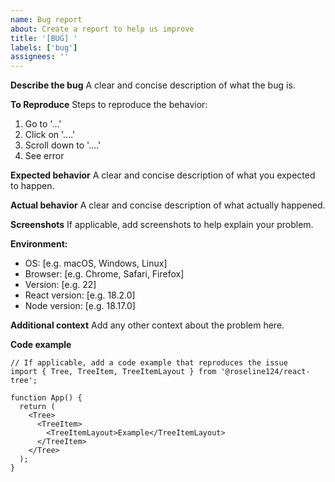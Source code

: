```yaml
---
name: Bug report
about: Create a report to help us improve
title: '[BUG] '
labels: ['bug']
assignees: ''
---
```


**Describe the bug**
A clear and concise description of what the bug is.

**To Reproduce**
Steps to reproduce the behavior:

1. Go to '...'
2. Click on '....'
3. Scroll down to '....'
4. See error

**Expected behavior**
A clear and concise description of what you expected to happen.

**Actual behavior**
A clear and concise description of what actually happened.

**Screenshots**
If applicable, add screenshots to help explain your problem.

**Environment:**

- OS: [e.g. macOS, Windows, Linux]
- Browser: [e.g. Chrome, Safari, Firefox]
- Version: [e.g. 22]
- React version: [e.g. 18.2.0]
- Node version: [e.g. 18.17.0]

**Additional context**
Add any other context about the problem here.

**Code example**

```tsx
// If applicable, add a code example that reproduces the issue
import { Tree, TreeItem, TreeItemLayout } from '@roseline124/react-tree';

function App() {
  return (
    <Tree>
      <TreeItem>
        <TreeItemLayout>Example</TreeItemLayout>
      </TreeItem>
    </Tree>
  );
}
```

